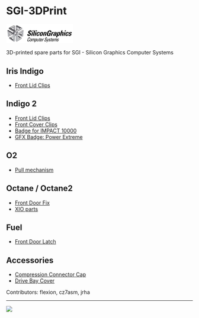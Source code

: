 # SGI-3DPrint

<img src="https://github.com/flexion-unity/SGI-3DPrint/raw/main/img/SGI-Logo.png" width="180">

3D-printed spare parts for SGI - Silicon Graphics Computer Systems


## Iris Indigo

- [Front Lid Clips](Indigo/front-lid/)

## Indigo 2

- [Front Lid Clips](Indigo2/front-lid/)
- [Front Cover Clips](Indigo2/front-cover/)
- [Badge for IMPACT 10000](Indigo2/badge-10000/)
- [GFX Badge: Power Extreme](Indigo2/power-extreme/)

## O2

- [Pull mechanism](O2/pull-mechanism/)

## Octane / Octane2

- [Front Door Fix](Octane/front-door/)
- [XIO parts](Octane/XIO/)

## Fuel

- [Front Door Latch](Fuel/door-latch/)

## Accessories

- [Compression Connector Cap](accessories/comp-cap/)
- [Drive Bay Cover](accessories/drive-bay-cover/)



Contributors: flexion, cz7asm, jrha

<hr><img src="https://www.flexion.ch/cdn/img/flexion.svg" width="120">
